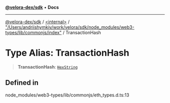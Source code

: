 [**@velora-dex/sdk**](../../../../README.md) • **Docs**

***

[@velora-dex/sdk](../../../../globals.md) / [\<internal\>](../../../README.md) / ["/Users/andriishymkiv/work/velora/sdk/node\_modules/web3-types/lib/commonjs/index"](../README.md) / TransactionHash

# Type Alias: TransactionHash

> **TransactionHash**: [`HexString`](../../../type-aliases/HexString.md)

## Defined in

node\_modules/web3-types/lib/commonjs/eth\_types.d.ts:13
